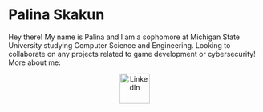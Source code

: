 # Palina Skakun
Hey there! My name is Palina and I am a sophomore at Michigan State University studying Computer Science and Engineering. Looking to collaborate on any projects related to game development or cybersecurity! More about me:
<p align="center">
<a href="https://www.linkedin.com/in/palinaskakun/">

<image src="https://cdn-icons-png.flaticon.com/512/174/174857.png" alt="LinkedIn" width="60" height ="60" class="center" >

</a>
  </p>
